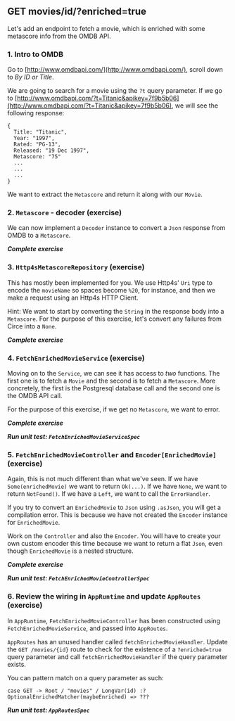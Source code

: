 ## GET movies/id/?enriched=true

Let's add an endpoint to fetch a movie, which is enriched with some metascore info from the OMDB API.

### 1. Intro to OMDB

Go to [http://www.omdbapi.com/](http://www.omdbapi.com/), scroll down to _By ID or Title_.

We are going to search for a movie using the `?t` query parameter. If we go to [http://www.omdbapi.com/?t=Titanic&apikey=7f9b5b06](http://www.omdbapi.com/?t=Titanic&apikey=7f9b5b06), we will see the following response:

```
{
  Title: "Titanic",
  Year: "1997",
  Rated: "PG-13",
  Released: "19 Dec 1997",
  Metascore: "75"
  ...
  ...
  ...
}
```

We want to extract the `Metascore` and return it along with our `Movie`.

### 2. `Metascore` - decoder (exercise)

We can now implement a `Decoder` instance to convert a `Json` response from OMDB to a `Metascore`.

_**Complete exercise**_

### 3. `Http4sMetascoreRepository` (exercise)

This has mostly been implemented for you. We use Http4s' `Uri` type to encode the `movieName` so spaces become `%20`, for instance, and then we make a request using an Http4s HTTP Client. 

Hint: We want to start by converting the `String` in the response body into a `Metascore`. For the purpose of this exercise, let's convert any failures from Circe into a `None`.

_**Complete exercise**_

### 4. `FetchEnrichedMovieService` (exercise)

Moving on to the `Service`, we can see it has access to _two_ functions. The first one is to fetch a `Movie` and the second is to fetch a `Metascore`. More concretely, the first is the Postgresql database call and the second one is the OMDB API call.

For the purpose of this exercise, if we get no `Metascore`, we want to error.

_**Complete exercise**_

_**Run unit test: `FetchEnrichedMovieServiceSpec`**_

### 5. `FetchEnrichedMovieController` and `Encoder[EnrichedMovie]` (exercise)

Again, this is not much different than what we've seen. If we have `Some(enrichedMovie)` we want to return `Ok(...)`. If we have `None`, we want to return `NotFound()`. If we have a `Left`, we want to call the `ErrorHandler`.

If you try to convert an `EnrichedMovie` to `Json` using `.asJson`, you will get a compilation error. This is because we have not created the `Encoder` instance for `EnrichedMovie`.

Work on the `Controller` and also the `Encoder`. You will have to create your own custom encoder this time because we want to return a flat `Json`, even though `EnrichedMovie` is a nested structure.

_**Complete exercise**_

_**Run unit test: `FetchEnrichedMovieControllerSpec`**_

### 6. Review the wiring in `AppRuntime` and update `AppRoutes` (exercise)

In `AppRuntime`, `FetchEnrichedMovieController` has been constructed using `FetchEnrichedMovieService`, and passed into `AppRoutes`.

`AppRoutes` has an unused handler called `fetchEnrichedMovieHandler`. Update the `GET /movies/{id}` route to check for the existence of a `?enriched=true` query parameter and call `fetchEnrichedMovieHandler` if the query parameter exists.

You can pattern match on a query parameter as such:

```
case GET -> Root / "movies" / LongVar(id) :? OptionalEnrichedMatcher(maybeEnriched) => ??? 
```  

_**Run unit test: `AppRoutesSpec`**_
